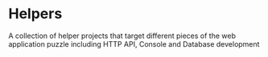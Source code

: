 Helpers
=======

A collection of helper projects that target different pieces of the web application puzzle including HTTP API, Console and Database development
